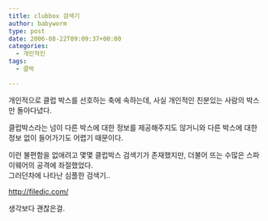 ```yaml
---
title: clubbox 검색기
author: babyworm
type: post
date: 2006-08-22T09:09:37+00:00
categories:
  - 개인적인
tags:
  - 클박

---
```

개인적으로 클럽 박스를 선호하는 축에 속하는데, 사실 개인적인 친분있는 사람의 박스만 돌아다녔다.

클럽박스라는 넘이 다른 박스에 대한 정보를 제공해주지도 않거니와 다른 박스에 대한 정보 없이 들어가기도 어렵기 때문이다.

이런 불편함을 없애려고 몇몇 클럽박스 검색기가 존재했지만, 더불어 뜨는 수많은 스파이웨어의 공격에 좌절했었다.  
그러던차에 나타난 심플한 검색기..

<http://filedic.com/>

생각보다 괜찮은걸.
